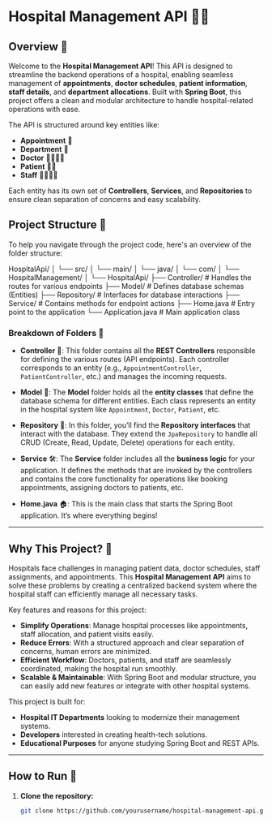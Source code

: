 # Hospital Management API 🏥✨

## Overview 🌟
Welcome to the **Hospital Management API**! This API is designed to streamline the backend operations of a hospital, enabling seamless management of **appointments**, **doctor schedules**, **patient information**, **staff details**, and **department allocations**. Built with **Spring Boot**, this project offers a clean and modular architecture to handle hospital-related operations with ease.

The API is structured around key entities like:
- **Appointment** 📅
- **Department** 🏥
- **Doctor** 👨‍⚕️👩‍⚕️
- **Patient** 🧑‍⚕️
- **Staff** 👩‍💻👨‍💻

Each entity has its own set of **Controllers**, **Services**, and **Repositories** to ensure clean separation of concerns and easy scalability. 

## Project Structure 📂

To help you navigate through the project code, here's an overview of the folder structure:

HospitalApi/ │ └── src/ │ └── main/ │ └── java/ │ └── com/ │ └── HospitalManagement/ │ └── HospitalApi/ ├── Controller/ # Handles the routes for various endpoints ├── Model/ # Defines database schemas (Entities) ├── Repository/ # Interfaces for database interactions ├── Service/ # Contains methods for endpoint actions ├── Home.java # Entry point to the application └── Application.java # Main application class




### Breakdown of Folders 📂

- **Controller** 🚀: This folder contains all the **REST Controllers** responsible for defining the various routes (API endpoints). Each controller corresponds to an entity (e.g., `AppointmentController`, `PatientController`, etc.) and manages the incoming requests.

- **Model** 📑: The **Model** folder holds all the **entity classes** that define the database schema for different entities. Each class represents an entity in the hospital system like `Appointment`, `Doctor`, `Patient`, etc.

- **Repository** 💾: In this folder, you’ll find the **Repository interfaces** that interact with the database. They extend the `JpaRepository` to handle all CRUD (Create, Read, Update, Delete) operations for each entity.

- **Service** 🛠️: The **Service** folder includes all the **business logic** for your application. It defines the methods that are invoked by the controllers and contains the core functionality for operations like booking appointments, assigning doctors to patients, etc.

- **Home.java** 🏠: This is the main class that starts the Spring Boot application. It’s where everything begins!

---

## Why This Project? 🤔

Hospitals face challenges in managing patient data, doctor schedules, staff assignments, and appointments. This **Hospital Management API** aims to solve these problems by creating a centralized backend system where the hospital staff can efficiently manage all necessary tasks. 

Key features and reasons for this project:
- **Simplify Operations**: Manage hospital processes like appointments, staff allocation, and patient visits easily.
- **Reduce Errors**: With a structured approach and clear separation of concerns, human errors are minimized.
- **Efficient Workflow**: Doctors, patients, and staff are seamlessly coordinated, making the hospital run smoothly.
- **Scalable & Maintainable**: With Spring Boot and modular structure, you can easily add new features or integrate with other hospital systems.

This project is built for:
- **Hospital IT Departments** looking to modernize their management systems.
- **Developers** interested in creating health-tech solutions.
- **Educational Purposes** for anyone studying Spring Boot and REST APIs.

---

## How to Run 🚀

1. **Clone the repository:**
   ```bash
   git clone https://github.com/yourusername/hospital-management-api.git
